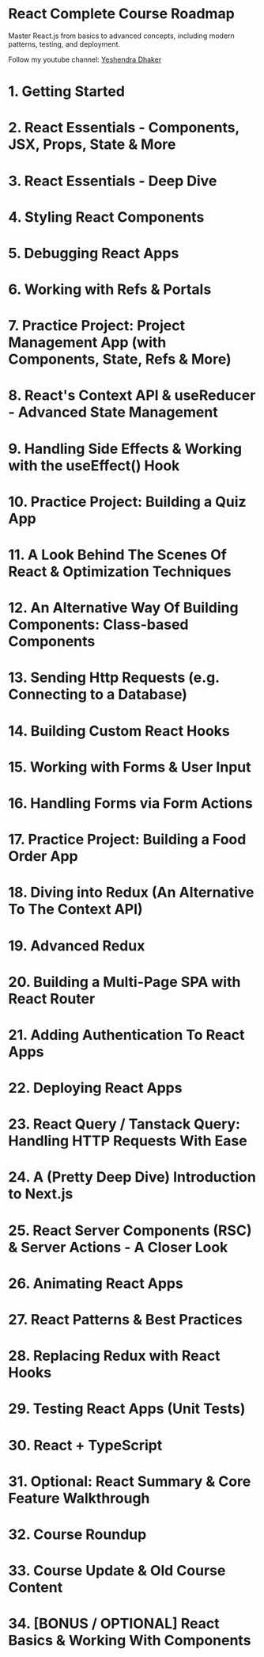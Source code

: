 # React Complete Course Roadmap

Master React.js from basics to advanced concepts, including modern patterns, testing, and deployment.

Follow my youtube channel: [Yeshendra Dhaker](youtube.com/@yeshendradhaker)
# 1. Getting Started
# 2. React Essentials - Components, JSX, Props, State & More
# 3. React Essentials - Deep Dive
# 4. Styling React Components
# 5. Debugging React Apps
# 6. Working with Refs & Portals
# 7. Practice Project: Project Management App (with Components, State, Refs & More)
# 8. React's Context API & useReducer - Advanced State Management
# 9. Handling Side Effects & Working with the useEffect() Hook
# 10. Practice Project: Building a Quiz App
# 11. A Look Behind The Scenes Of React & Optimization Techniques
# 12. An Alternative Way Of Building Components: Class-based Components
# 13. Sending Http Requests (e.g. Connecting to a Database)
# 14. Building Custom React Hooks
# 15. Working with Forms & User Input
# 16. Handling Forms via Form Actions
# 17. Practice Project: Building a Food Order App
# 18. Diving into Redux (An Alternative To The Context API)
# 19. Advanced Redux
# 20. Building a Multi-Page SPA with React Router
# 21. Adding Authentication To React Apps
# 22. Deploying React Apps
# 23. React Query / Tanstack Query: Handling HTTP Requests With Ease
# 24. A (Pretty Deep Dive) Introduction to Next.js
# 25. React Server Components (RSC) & Server Actions - A Closer Look
# 26. Animating React Apps
# 27. React Patterns & Best Practices
# 28. Replacing Redux with React Hooks
# 29. Testing React Apps (Unit Tests)
# 30. React + TypeScript
# 31. Optional: React Summary & Core Feature Walkthrough
# 32. Course Roundup
# 33. Course Update & Old Course Content
# 34. [BONUS / OPTIONAL] React Basics & Working With Components

